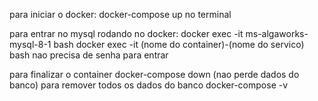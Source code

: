 para iniciar o docker:
docker-compose up no terminal

para entrar no mysql rodando no docker:
docker exec -it ms-algaworks-mysql-8-1 bash 
docker exec -it (nome do container)-(nome do servico) bash
nao precisa de senha para entrar

para finalizar o container docker-compose down (nao perde dados do banco) 
para remover todos os dados do banco docker-compose -v
